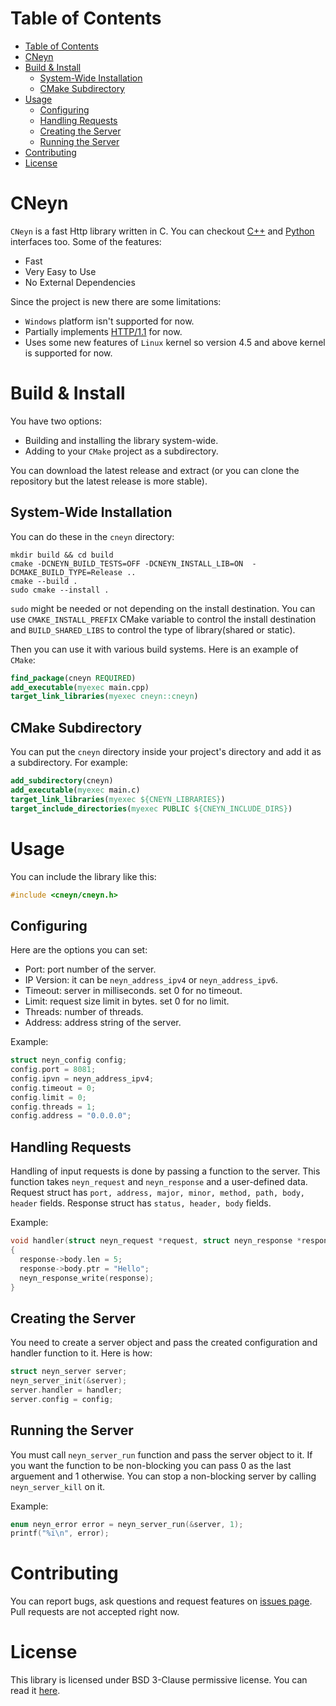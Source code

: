 # Table of Contents
- [Table of Contents](#table-of-contents)
- [CNeyn](#cneyn)
- [Build & Install](#build--install)
  - [System-Wide Installation](#system-wide-installation)
  - [CMake Subdirectory](#cmake-subdirectory)
- [Usage](#usage)
  - [Configuring](#configuring)
  - [Handling Requests](#handling-requests)
  - [Creating the Server](#creating-the-server)
  - [Running the Server](#running-the-server)
- [Contributing](#contributing)
- [License](#license)

# CNeyn
```CNeyn``` is a fast Http library written in C. You can checkout [C++](https://github.com/Neyn/neynxx) and [Python](https://github.com/Neyn/neynpy) interfaces too. Some of the features:

+ Fast
+ Very Easy to Use
+ No External Dependencies

Since the project is new there are some limitations:

+ ```Windows``` platform isn't supported for now.
+ Partially implements [HTTP/1.1](https://tools.ietf.org/html/rfc7230) for now.
+ Uses some new features of ```Linux``` kernel so version 4.5 and above kernel is supported for now.

# Build & Install
You have two options:
+ Building and installing the library system-wide.
+ Adding to your ```CMake``` project as a subdirectory.

You can download the latest release and extract (or you can clone the repository but the latest release is more stable).

## System-Wide Installation
You can do these in the ```cneyn``` directory:

``` shell
mkdir build && cd build
cmake -DCNEYN_BUILD_TESTS=OFF -DCNEYN_INSTALL_LIB=ON  -DCMAKE_BUILD_TYPE=Release ..
cmake --build .
sudo cmake --install .
```

```sudo``` might be needed or not depending on the install destination. You can use ```CMAKE_INSTALL_PREFIX``` CMake variable to control the install destination and ```BUILD_SHARED_LIBS``` to control the type of library(shared or static).

Then you can use it with various build systems. Here is an example of ```CMake```:

``` cmake
find_package(cneyn REQUIRED)
add_executable(myexec main.cpp)
target_link_libraries(myexec cneyn::cneyn)
```

## CMake Subdirectory
You can put the ```cneyn``` directory inside your project's directory and add it as a subdirectory. For example:

``` cmake
add_subdirectory(cneyn)
add_executable(myexec main.c)
target_link_libraries(myexec ${CNEYN_LIBRARIES})
target_include_directories(myexec PUBLIC ${CNEYN_INCLUDE_DIRS})
```

# Usage
You can include the library like this:

``` c
#include <cneyn/cneyn.h>
```

## Configuring
Here are the options you can set:

+ Port: port number of the server.
+ IP Version: it can be ```neyn_address_ipv4``` or ```neyn_address_ipv6```.
+ Timeout: server in milliseconds. set 0 for no timeout.
+ Limit: request size limit in bytes. set 0 for no limit.
+ Threads: number of threads.
+ Address: address string of the server.

Example:

``` c
struct neyn_config config;
config.port = 8081;
config.ipvn = neyn_address_ipv4;
config.timeout = 0;
config.limit = 0;
config.threads = 1;
config.address = "0.0.0.0";
```

## Handling Requests
Handling of input requests is done by passing a function to the server. This function takes ```neyn_request``` and ```neyn_response``` and a user-defined data. Request struct has ```port, address, major, minor, method, path, body, header``` fields. Response struct has ```status, header, body``` fields.

Example:

``` c
void handler(struct neyn_request *request, struct neyn_response *response, void *data)
{
  response->body.len = 5;
  response->body.ptr = "Hello";
  neyn_response_write(response);
}
```

## Creating the Server
You need to create a server object and pass the created configuration and handler function to it. Here is how:

``` c
struct neyn_server server;
neyn_server_init(&server);
server.handler = handler;
server.config = config;
```

## Running the Server
You must call ```neyn_server_run``` function and pass the server object to it. If you want the function to be non-blocking you can pass 0 as the last arguement and 1 otherwise. You can stop a non-blocking server by calling ```neyn_server_kill``` on it. 

Example:
``` c
enum neyn_error error = neyn_server_run(&server, 1);
printf("%i\n", error);
```

# Contributing
You can report bugs, ask questions and request features on [issues page](../../issues). Pull requests are not accepted right now.

# License
This library is licensed under BSD 3-Clause permissive license. You can read it [here](LICENSE).

